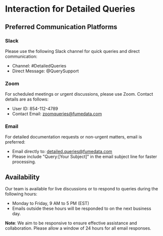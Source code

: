 # Interaction for Detailed Queries

## Preferred Communication Platforms

### Slack
Please use the following Slack channel for quick queries and direct communication:
- Channel: #DetailedQueries
- Direct Message: @QuerySupport

### Zoom
For scheduled meetings or urgent discussions, please use Zoom. Contact details are as follows:
- User ID: 854-112-4789
- Contact Email: zoomqueries@fumedata.com

### Email
For detailed documentation requests or non-urgent matters, email is preferred:
- Email directly to: detailed.queries@fumedata.com
- Please include "Query:[Your Subject]" in the email subject line for faster processing.

## Availability

Our team is available for live discussions or to respond to queries during the following hours:
- Monday to Friday, 9 AM to 5 PM (EST)
- Emails outside these hours will be responded to on the next business day.

**Note**: We aim to be responsive to ensure effective assistance and collaboration. Please allow a window of 24 hours for all email responses.
